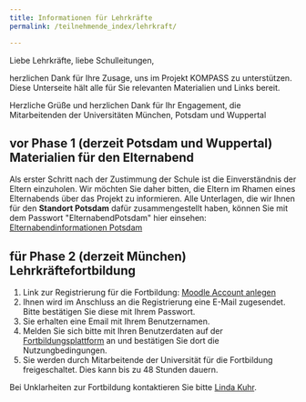 ```yaml
---
title: Informationen für Lehrkräfte
permalink: /teilnehmende_index/lehrkraft/

---
```


Liebe Lehrkräfte,
liebe Schulleitungen,

herzlichen Dank für Ihre Zusage, uns im Projekt KOMPASS zu unterstützen. Diese Unterseite hält alle für Sie relevanten Materialien und Links bereit.

Herzliche Grüße und herzlichen Dank für Ihr Engagement,
die Mitarbeitenden der Universitäten München, Potsdam und Wuppertal

## vor Phase 1 (derzeit Potsdam und Wuppertal) Materialien für den Elternabend
Als erster Schritt nach der Zustimmung der Schule ist die Einverständnis der Eltern einzuholen. Wir möchten Sie daher bitten, die Eltern im Rhamen eines Elternabends über das Projekt zu informieren.
Alle Unterlagen, die wir Ihnen für den **Standort Potsdam** dafür  zusammengestellt haben, können Sie mit dem Passwort "ElternabendPotsdam" hier einsehen: [Elternabendinformationen Potsdam](https://boxup.uni-potsdam.de/index.php/s/1HYu1DmvasEDx5F) 

## für Phase 2 (derzeit München) Lehrkräftefortbildung
1. Link zur Registrierung für die Fortbildung: [Moodle Account anlegen](https://www.uni-potsdam.de/db/zeik-portal/intern/moodle/anmeldung01.php)
2. Ihnen wird im Anschluss an die Registrierung eine E-Mail zugesendet. Bitte bestätigen Sie diese mit Ihrem Passwort.
3. Sie erhalten eine Email mit Ihrem Benutzernamen.
4. Melden Sie sich bitte mit Ihren Benutzerdaten auf der [Fortbildungsplattform](https://idp.uni-potsdam.de/idp/profile/SAML2/Redirect/SSO?execution=e2s1) an und bestätigen Sie dort die Nutzungbedingungen.
5. Sie werden durch Mitarbeitende der Universität für die Fortbildung freigeschaltet. Dies kann bis zu 48 Stunden dauern.

Bei Unklarheiten zur Fortbildung kontaktieren Sie bitte [Linda Kuhr](mailto:linda.kuhr@uni-potsdam.de).

